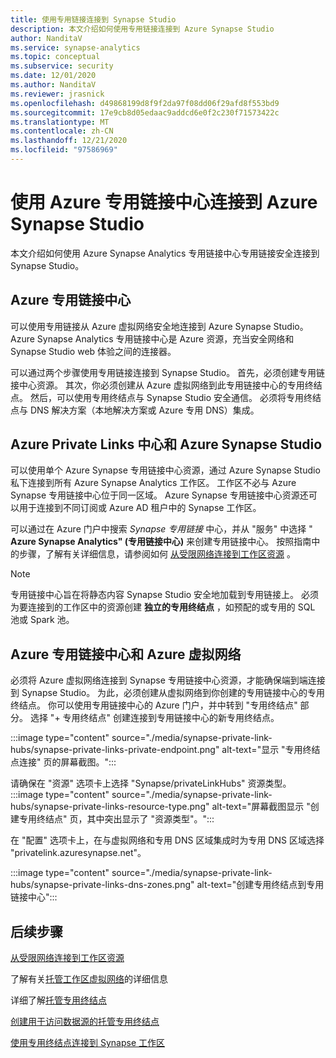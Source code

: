```yaml
---
title: 使用专用链接连接到 Synapse Studio
description: 本文介绍如何使用专用链接连接到 Azure Synapse Studio
author: NanditaV
ms.service: synapse-analytics
ms.topic: conceptual
ms.subservice: security
ms.date: 12/01/2020
ms.author: NanditaV
ms.reviewer: jrasnick
ms.openlocfilehash: d49868199d8f9f2da97f08dd06f29afd8f553bd9
ms.sourcegitcommit: 17e9cb8d05edaac9addcd6e0f2c230f71573422c
ms.translationtype: MT
ms.contentlocale: zh-CN
ms.lasthandoff: 12/21/2020
ms.locfileid: "97586969"
---
```

# <a name="connect-to-azure-synapse-studio-using-azure-private-link-hubs"></a>使用 Azure 专用链接中心连接到 Azure Synapse Studio 

本文介绍如何使用 Azure Synapse Analytics 专用链接中心专用链接安全连接到 Synapse Studio。 

## <a name="azure-private-link-hubs"></a>Azure 专用链接中心 
可以使用专用链接从 Azure 虚拟网络安全地连接到 Azure Synapse Studio。 Azure Synapse Analytics 专用链接中心是 Azure 资源，充当安全网络和 Synapse Studio web 体验之间的连接器。 

可以通过两个步骤使用专用链接连接到 Synapse Studio。 首先，必须创建专用链接中心资源。 其次，你必须创建从 Azure 虚拟网络到此专用链接中心的专用终结点。 然后，可以使用专用终结点与 Synapse Studio 安全通信。 必须将专用终结点与 DNS 解决方案（本地解决方案或 Azure 专用 DNS）集成。 

## <a name="azure-private-links-hubs-and-azure-synapse-studio"></a>Azure Private Links 中心和 Azure Synapse Studio
可以使用单个 Azure Synapse 专用链接中心资源，通过 Azure Synapse Studio 私下连接到所有 Azure Synapse Analytics 工作区。 工作区不必与 Azure Synapse 专用链接中心位于同一区域。 Azure Synapse 专用链接中心资源还可以用于连接到不同订阅或 Azure AD 租户中的 Synapse 工作区。

可以通过在 Azure 门户中搜索 *Synapse 专用链接* 中心，并从 "服务" 中选择 " **Azure Synapse Analytics" (专用链接中心)** 来创建专用链接中心。 按照指南中的步骤，了解有关详细信息，请参阅如何 [从受限网络连接到工作区资源](./how-to-connect-to-workspace-from-restricted-network.md) 。

>[!NOTE]
>专用链接中心旨在将静态内容 Synapse Studio 安全地加载到专用链接上。 必须为要连接到的工作区中的资源创建 **独立的专用终结点** ，如预配的或专用的 SQL 池或 Spark 池。 

## <a name="azure-private-links-hubs-and-azure-virtual-network"></a>Azure 专用链接中心和 Azure 虚拟网络
必须将 Azure 虚拟网络连接到 Synapse 专用链接中心资源，才能确保端到端连接到 Synapse Studio。 为此，必须创建从虚拟网络到你创建的专用链接中心的专用终结点。 你可以使用专用链接中心的 Azure 门户，并中转到 "专用终结点" 部分。 选择 "+ 专用终结点" 创建连接到专用链接中心的新专用终结点。

:::image type="content" source="./media/synapse-private-link-hubs/synapse-private-links-private-endpoint.png" alt-text="显示 &quot;专用终结点连接&quot; 页的屏幕截图。":::

请确保在 "资源" 选项卡上选择 "Synapse/privateLinkHubs" 资源类型。 :::image type="content" source="./media/synapse-private-link-hubs/synapse-private-links-resource-type.png" alt-text="屏幕截图显示 &quot;创建专用终结点&quot; 页，其中突出显示了 &quot;资源类型&quot;。":::

在 "配置" 选项卡上，在与虚拟网络和专用 DNS 区域集成时为专用 DNS 区域选择 "privatelink.azuresynapse.net"。

:::image type="content" source="./media/synapse-private-link-hubs/synapse-private-links-dns-zones.png" alt-text="创建专用终结点到专用链接中心":::

## <a name="next-steps"></a>后续步骤

[从受限网络连接到工作区资源](./how-to-connect-to-workspace-from-restricted-network.md)

了解有关[托管工作区虚拟网络](./synapse-workspace-managed-vnet.md)的详细信息

详细了解[托管专用终结点](./synapse-workspace-managed-private-endpoints.md)

[创建用于访问数据源的托管专用终结点](./how-to-create-managed-private-endpoints.md)

[使用专用终结点连接到 Synapse 工作区](./how-to-connect-to-workspace-with-private-links.md)

